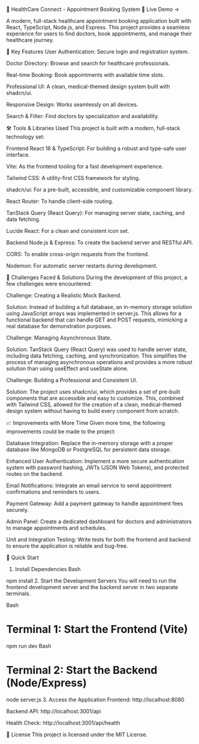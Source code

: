 🏥 HealthCare Connect - Appointment Booking System
🔗 Live Demo → 

A modern, full-stack healthcare appointment booking application built with React, TypeScript, Node.js, and Express. This project provides a seamless experience for users to find doctors, book appointments, and manage their healthcare journey.

🚀 Key Features
User Authentication: Secure login and registration system.

Doctor Directory: Browse and search for healthcare professionals.

Real-time Booking: Book appointments with available time slots.

Professional UI: A clean, medical-themed design system built with shadcn/ui.

Responsive Design: Works seamlessly on all devices.

Search & Filter: Find doctors by specialization and availability.

🛠️ Tools & Libraries Used
This project is built with a modern, full-stack technology set:

Frontend
React 18 & TypeScript: For building a robust and type-safe user interface.

Vite: As the frontend tooling for a fast development experience.

Tailwind CSS: A utility-first CSS framework for styling.

shadcn/ui: For a pre-built, accessible, and customizable component library.

React Router: To handle client-side routing.

TanStack Query (React Query): For managing server state, caching, and data fetching.

Lucide React: For a clean and consistent icon set.

Backend
Node.js & Express: To create the backend server and RESTful API.

CORS: To enable cross-origin requests from the frontend.

Nodemon: For automatic server restarts during development.

🧠 Challenges Faced & Solutions
During the development of this project, a few challenges were encountered:

Challenge: Creating a Realistic Mock Backend.

Solution: Instead of building a full database, an in-memory storage solution using JavaScript arrays was implemented in server.js. This allows for a functional backend that can handle GET and POST requests, mimicking a real database for demonstration purposes.

Challenge: Managing Asynchronous State.

Solution: TanStack Query (React Query) was used to handle server state, including data fetching, caching, and synchronization. This simplifies the process of managing asynchronous operations and provides a more robust solution than using useEffect and useState alone.

Challenge: Building a Professional and Consistent UI.

Solution: The project uses shadcn/ui, which provides a set of pre-built components that are accessible and easy to customize. This, combined with Tailwind CSS, allowed for the creation of a clean, medical-themed design system without having to build every component from scratch.

📈 Improvements with More Time
Given more time, the following improvements could be made to the project:

Database Integration: Replace the in-memory storage with a proper database like MongoDB or PostgreSQL for persistent data storage.

Enhanced User Authentication: Implement a more secure authentication system with password hashing, JWTs (JSON Web Tokens), and protected routes on the backend.

Email Notifications: Integrate an email service to send appointment confirmations and reminders to users.

Payment Gateway: Add a payment gateway to handle appointment fees securely.

Admin Panel: Create a dedicated dashboard for doctors and administrators to manage appointments and schedules.

Unit and Integration Testing: Write tests for both the frontend and backend to ensure the application is reliable and bug-free.

🚀 Quick Start
1. Install Dependencies
Bash

npm install
2. Start the Development Servers
You will need to run the frontend development server and the backend server in two separate terminals.

Bash

# Terminal 1: Start the Frontend (Vite)
npm run dev
Bash

# Terminal 2: Start the Backend (Node/Express)
node server.js
3. Access the Application
Frontend: http://localhost:8080

Backend API: http://localhost:3001/api

Health Check: http://localhost:3001/api/health

📄 License
This project is licensed under the MIT License.
